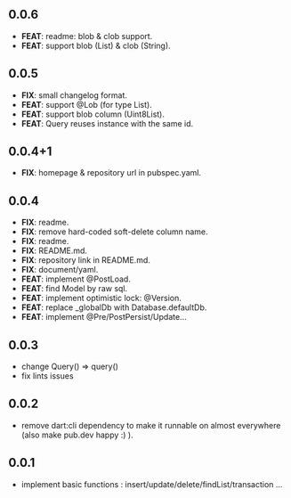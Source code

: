 ## 0.0.6

 - **FEAT**: readme: blob & clob support.
 - **FEAT**: support blob (List<int>) & clob (String).

## 0.0.5

 - **FIX**: small changelog format.
 - **FEAT**: support @Lob (for type List<int>).
 - **FEAT**: support blob column (Uint8List).
 - **FEAT**: Query reuses instance with the same id.

## 0.0.4+1

 - **FIX**: homepage & repository url in pubspec.yaml.

## 0.0.4

 - **FIX**: readme.
 - **FIX**: remove hard-coded soft-delete column name.
 - **FIX**: readme.
 - **FIX**: README.md.
 - **FIX**: repository link in README.md.
 - **FIX**: document/yaml.
 - **FEAT**: implement @PostLoad.
 - **FEAT**: find Model by raw sql.
 - **FEAT**: implement optimistic lock: @Version.
 - **FEAT**: replace _globalDb with Database.defaultDb.
 - **FEAT**: implement @Pre/PostPersist/Update...

## 0.0.3

  * change Query() => query()
  * fix lints issues
  
## 0.0.2

  * remove dart:cli dependency to make it runnable on almost everywhere (also make pub.dev happy :) ).

## 0.0.1

  * implement basic functions : insert/update/delete/findList/transaction ...